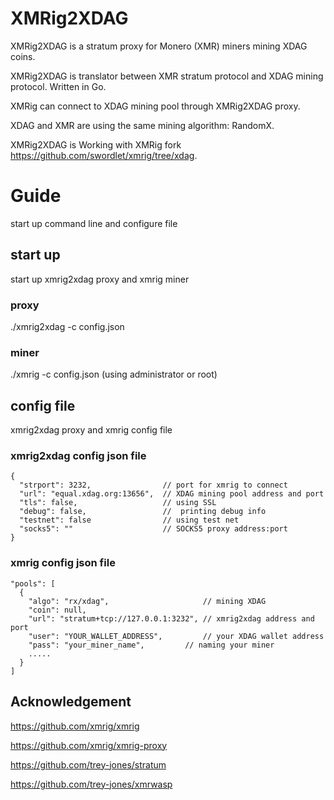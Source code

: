 # XMRig2XDAG

XMRig2XDAG is a stratum proxy for  Monero (XMR) miners mining XDAG coins. 

XMRig2XDAG is translator between XMR stratum protocol and XDAG mining protocol. Written in Go.

XMRig can connect to XDAG mining pool through XMRig2XDAG proxy.

XDAG and XMR are using the same mining algorithm: RandomX.

XMRig2XDAG is Working with XMRig fork  https://github.com/swordlet/xmrig/tree/xdag.

# Guide
start up command line and configure file

## start up
start up  xmrig2xdag proxy and xmrig miner

### proxy
./xmrig2xdag -c config.json

### miner
./xmrig -c config.json  (using administrator or root)

## config file
xmrig2xdag proxy and xmrig config file

### xmrig2xdag config json file

    {
      "strport": 3232,                // port for xmrig to connect
      "url": "equal.xdag.org:13656",  // XDAG mining pool address and port
      "tls": false,                   // using SSL
      "debug": false,                 //  printing debug info
      "testnet": false                // using test net
      "socks5": ""                    // SOCKS5 proxy address:port 
    }

### xmrig config json file

    "pools": [
      {
        "algo": "rx/xdag",                     // mining XDAG
        "coin": null,
        "url": "stratum+tcp://127.0.0.1:3232", // xmrig2xdag address and port
        "user": "YOUR_WALLET_ADDRESS",         // your XDAG wallet address
        "pass": "your_miner_name",		   // naming your miner
        .....
      }
    ]

## Acknowledgement
https://github.com/xmrig/xmrig

https://github.com/xmrig/xmrig-proxy

https://github.com/trey-jones/stratum

https://github.com/trey-jones/xmrwasp